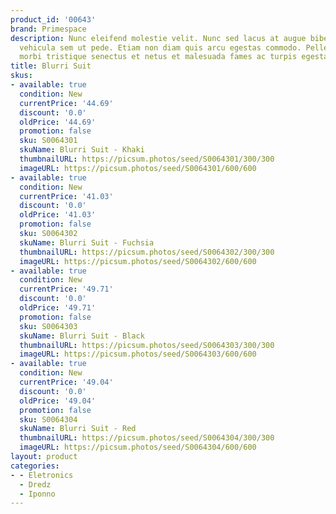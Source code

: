 ```yaml
---
product_id: '00643'
brand: Primespace
description: Nunc eleifend molestie velit. Nunc sed lacus at augue bibendum dapibus.Aliquam
  vehicula sem ut pede. Etiam non diam quis arcu egestas commodo. Pellentesque habitant
  morbi tristique senectus et netus et malesuada fames ac turpis egestas. Proin adipiscing.
title: Blurri Suit
skus:
- available: true
  condition: New
  currentPrice: '44.69'
  discount: '0.0'
  oldPrice: '44.69'
  promotion: false
  sku: S0064301
  skuName: Blurri Suit - Khaki
  thumbnailURL: https://picsum.photos/seed/S0064301/300/300
  imageURL: https://picsum.photos/seed/S0064301/600/600
- available: true
  condition: New
  currentPrice: '41.03'
  discount: '0.0'
  oldPrice: '41.03'
  promotion: false
  sku: S0064302
  skuName: Blurri Suit - Fuchsia
  thumbnailURL: https://picsum.photos/seed/S0064302/300/300
  imageURL: https://picsum.photos/seed/S0064302/600/600
- available: true
  condition: New
  currentPrice: '49.71'
  discount: '0.0'
  oldPrice: '49.71'
  promotion: false
  sku: S0064303
  skuName: Blurri Suit - Black
  thumbnailURL: https://picsum.photos/seed/S0064303/300/300
  imageURL: https://picsum.photos/seed/S0064303/600/600
- available: true
  condition: New
  currentPrice: '49.04'
  discount: '0.0'
  oldPrice: '49.04'
  promotion: false
  sku: S0064304
  skuName: Blurri Suit - Red
  thumbnailURL: https://picsum.photos/seed/S0064304/300/300
  imageURL: https://picsum.photos/seed/S0064304/600/600
layout: product
categories:
- - Eletronics
  - Dredz
  - Iponno
---
```

